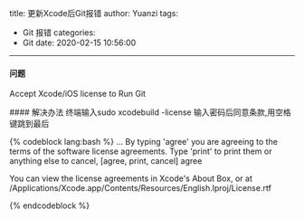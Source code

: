 title: 更新Xcode后Git报错
author: Yuanzi
tags:
  - Git 报错
categories:
  - Git
date: 2020-02-15 10:56:00
---
#### 问题
Accept Xcode/iOS license to Run Git

#### 解决办法
终端输入sudo xcodebuild -license
输入密码后同意条款,用空格键跳到最后

{% codeblock lang:bash %}
...
By typing 'agree' you are agreeing to the terms of the software license agreements. Type 'print' to print them or anything else to cancel, [agree, print, cancel] agree

You can view the license agreements in Xcode's About Box, or at /Applications/Xcode.app/Contents/Resources/English.lproj/License.rtf

{% endcodeblock %}